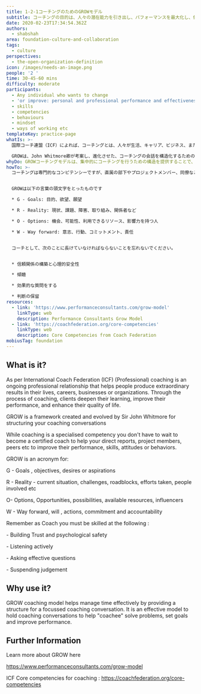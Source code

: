```yaml
---
title: 1-2-1コーチングのためのGROWモデル
subtitle: コーチングの目的は、人々の潜在能力を引き出し、パフォーマンスを最大化し、個人的および専門的な開発を促進することです。ここでは、コーチングのやり取りを構成するためのツールを紹介します。
date: 2020-02-23T17:34:54.362Z
authors:
  - shabshah
area: foundation-culture-and-collaboration
tags:
  - culture
perspectives:
  - the-open-organization-definition
icon: /images/needs-an-image.png
people: '2 '
time: 30-45-60 mins
difficulty: moderate
participants:
  - Any individual who wants to change
  - 'or improve: personal and professional performance and effectiveness'
  - skills
  - competencies
  - behaviours
  - mindset
  - ways of working etc
templateKey: practice-page
whatIs: >-
  国際コーチ連盟（ICF）によれば、コーチングとは、人々が生活、キャリア、ビジネス、または組織において並外れた結果を生み出すことを支援する継続的な専門的関係であるとされています。コーチングのプロセスを通じて、クライアントは学びを深め、パフォーマンスを向上させ、生活の質を高めることができます。

  GROWは、John Whitmore卿が考案し、進化させた、コーチングの会話を構造化するためのフレームワークです。
whyDo: GROWコーチングモデルは、集中的にコーチングを行うための構造を提供することで、時間を効果的に管理することができます。コーチが問題を解決し、目標を設定し、パフォーマンスを向上させるための会話を行うための効果的なモデルです。
howTo: >-
  コーチングは専門的なコンピテンシーですが、直属の部下やプロジェクトメンバー、同僚などのパフォーマンス、スキル、態度、行動を向上させるために、認定コーチになる必要はありません。


  GROWは以下の言葉の頭文字をとったものです

  * G - Goals: 目的、欲望、願望

  * R - Reality: 現状、課題、障害、取り組み、関係者など

  * O - Options: 機会、可能性、利用できるリソース、影響力を持つ人

  * W - Way forward: 意志、行動、コミットメント、責任


  コーチとして、次のことに長けていなければならないことを忘れないでください。


  * 信頼関係の構築と心理的安全性

  * 傾聴

  * 効果的な質問をする

  * 判断の保留
resources:
  - link: 'https://www.performanceconsultants.com/grow-model'
    linkType: web
    description: Performance Consultants Grow Model
  - link: 'https://coachfederation.org/core-competencies'
    linkType: web
    description: Core Competencies from Coach Federation
mobiusTag: foundation
---
```

## What is it?

As per International Coach Federation (ICF)  (Professional) coaching is an ongoing professional relationship that helps people produce extraordinary results in their lives, careers, businesses or organizations. Through the process of coaching, clients deepen their learning, improve their performance, and enhance their quality of life.

GROW is a framework created and evolved by Sir John Whitmore for structuring your coaching conversations

While coaching is a specialised competency you don't have to wait to become a certified coach to help your direct reports, project members, peers etc to improve their performance, skills, attitudes or behaviors.

GROW is an acronym for:

G - Goals , objectives, desires or aspirations

R - Reality - current situation, challenges, roadblocks, efforts taken, people involved etc

O- Options, Opportunities, possibilities, available resources, influencers

W - Way forward, will , actions, commitment and accountability

Remember as Coach you must be skilled at the following :

\- Building Trust and psychological safety

\- Listening actively

\- Asking effective questions

\- Suspending judgement

## Why use it?

GROW coaching model helps manage time effectively by providing a structure for a focussed coaching conversation. It is an effective model to hold coaching conversations to help "coachee" solve  problems, set goals and  improve performance.



## Further Information

Learn more about GROW here

<https://www.performanceconsultants.com/grow-model>

ICF Core competencies for coaching : <https://coachfederation.org/core-competencies>
